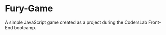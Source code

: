 # Fury-Game

A simple JavaScript game created as a project during the CodersLab Front-End bootcamp.
